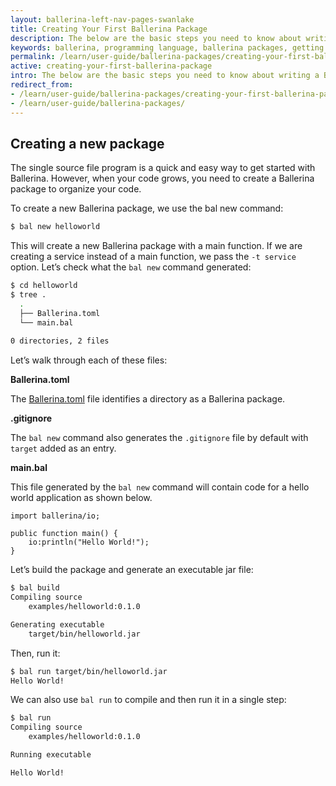 ```yaml
---
layout: ballerina-left-nav-pages-swanlake
title: Creating Your First Ballerina Package
description: The below are the basic steps you need to know about writing a Ballerina package. It also introduces the package-related commands in the Ballerina command-line tool.
keywords: ballerina, programming language, ballerina packages, getting started
permalink: /learn/user-guide/ballerina-packages/creating-your-first-ballerina-package/
active: creating-your-first-ballerina-package
intro: The below are the basic steps you need to know about writing a Ballerina package. It also introduces the package-related commands in the Ballerina command-line tool.
redirect_from:
- /learn/user-guide/ballerina-packages/creating-your-first-ballerina-package
- /learn/user-guide/ballerina-packages/
---
```


## Creating a new package

The single source file program is a quick and easy way to get started with Ballerina. However, when your code grows, you need to create a Ballerina package to organize your code.

To create a new Ballerina package, we use the bal new command:

```bash
$ bal new helloworld
```

This will create a new Ballerina package with a main function. If we are creating a service instead of a main function, we pass the `-t service` option.
Let’s check what the `bal new` command generated:
```bash
$ cd helloworld
$ tree .
  .
  ├── Ballerina.toml
  └── main.bal
    
0 directories, 2 files
```

Let’s walk through each of these files:

**Ballerina.toml**

The [Ballerina.toml](/learn/user-guide/ballerina-packages/package-layout#ballerinatoml) file identifies a directory as a Ballerina package.

**.gitignore**

The `bal new` command also generates the `.gitignore` file by default with `target` added as an entry.

**main.bal**

This file generated by the `bal new` command will contain code for a hello world application as shown below.

```bal
import ballerina/io;  

public function main() { 
    io:println("Hello World!"); 
}

```

Let’s build the package and generate an executable jar file:

```bash
$ bal build
Compiling source
 	examples/helloworld:0.1.0 

Generating executable
    target/bin/helloworld.jar
```

Then, run it:

```bash
$ bal run target/bin/helloworld.jar
Hello World!
```

We can also use `bal run` to compile and then run it in a single step:
```bash
$ bal run
Compiling source
    examples/helloworld:0.1.0

Running executable

Hello World!
```

<style>
.cBallerinaTocContainer {
    display: none !important;
}
</style>

